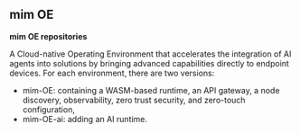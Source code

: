 ## mim OE

**mim OE repositories**

A Cloud-native Operating Environment that accelerates the integration of AI agents into solutions by bringing advanced capabilities directly to endpoint devices. For each environment, there are two versions:
- mim-OE: containing a WASM-based runtime, an API gateway, a node discovery, observability, zero trust security, and zero-touch configuration,
- mim-OE-ai: adding an AI runtime.
